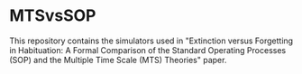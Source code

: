 # MTSvsSOP

This repository contains the simulators used in "Extinction versus Forgetting in Habituation: A Formal Comparison of the Standard Operating Processes (SOP) and the Multiple Time Scale (MTS) Theories" paper.

